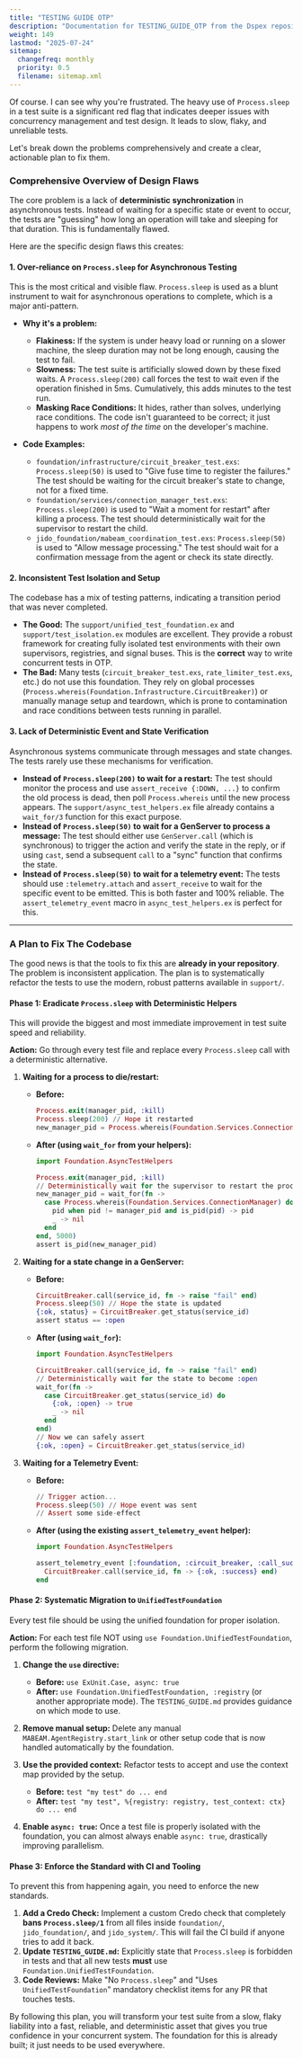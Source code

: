 ```yaml
---
title: "TESTING GUIDE OTP"
description: "Documentation for TESTING_GUIDE_OTP from the Dspex repository."
weight: 149
lastmod: "2025-07-24"
sitemap:
  changefreq: monthly
  priority: 0.5
  filename: sitemap.xml
---
```


Of course. I can see why you're frustrated. The heavy use of `Process.sleep` in a test suite is a significant red flag that indicates deeper issues with concurrency management and test design. It leads to slow, flaky, and unreliable tests.

Let's break down the problems comprehensively and create a clear, actionable plan to fix them.

### Comprehensive Overview of Design Flaws

The core problem is a lack of **deterministic synchronization** in asynchronous tests. Instead of waiting for a specific state or event to occur, the tests are "guessing" how long an operation will take and sleeping for that duration. This is fundamentally flawed.

Here are the specific design flaws this creates:

#### 1. Over-reliance on `Process.sleep` for Asynchronous Testing

This is the most critical and visible flaw. `Process.sleep` is used as a blunt instrument to wait for asynchronous operations to complete, which is a major anti-pattern.

*   **Why it's a problem:**
    *   **Flakiness:** If the system is under heavy load or running on a slower machine, the sleep duration may not be long enough, causing the test to fail.
    *   **Slowness:** The test suite is artificially slowed down by these fixed waits. A `Process.sleep(200)` call forces the test to wait even if the operation finished in 5ms. Cumulatively, this adds minutes to the test run.
    *   **Masking Race Conditions:** It hides, rather than solves, underlying race conditions. The code isn't guaranteed to be correct; it just happens to work *most of the time* on the developer's machine.

*   **Code Examples:**
    *   `foundation/infrastructure/circuit_breaker_test.exs`: `Process.sleep(50)` is used to "Give fuse time to register the failures." The test should be waiting for the circuit breaker's state to change, not for a fixed time.
    *   `foundation/services/connection_manager_test.exs`: `Process.sleep(200)` is used to "Wait a moment for restart" after killing a process. The test should deterministically wait for the supervisor to restart the child.
    *   `jido_foundation/mabeam_coordination_test.exs`: `Process.sleep(50)` is used to "Allow message processing." The test should wait for a confirmation message from the agent or check its state directly.

#### 2. Inconsistent Test Isolation and Setup

The codebase has a mix of testing patterns, indicating a transition period that was never completed.

*   **The Good:** The `support/unified_test_foundation.ex` and `support/test_isolation.ex` modules are excellent. They provide a robust framework for creating fully isolated test environments with their own supervisors, registries, and signal buses. This is the **correct** way to write concurrent tests in OTP.
*   **The Bad:** Many tests (`circuit_breaker_test.exs`, `rate_limiter_test.exs`, etc.) do not use this foundation. They rely on global processes (`Process.whereis(Foundation.Infrastructure.CircuitBreaker)`) or manually manage setup and teardown, which is prone to contamination and race conditions between tests running in parallel.

#### 3. Lack of Deterministic Event and State Verification

Asynchronous systems communicate through messages and state changes. The tests rarely use these mechanisms for verification.

*   **Instead of `Process.sleep(200)` to wait for a restart:** The test should monitor the process and use `assert_receive {:DOWN, ...}` to confirm the old process is dead, then poll `Process.whereis` until the new process appears. The `support/async_test_helpers.ex` file already contains a `wait_for/3` function for this exact purpose.
*   **Instead of `Process.sleep(50)` to wait for a GenServer to process a message:** The test should either use `GenServer.call` (which is synchronous) to trigger the action and verify the state in the reply, or if using `cast`, send a subsequent `call` to a "sync" function that confirms the state.
*   **Instead of `Process.sleep(50)` to wait for a telemetry event:** The tests should use `:telemetry.attach` and `assert_receive` to wait for the specific event to be emitted. This is both faster and 100% reliable. The `assert_telemetry_event` macro in `async_test_helpers.ex` is perfect for this.

---

### A Plan to Fix The Codebase

The good news is that the tools to fix this are **already in your repository**. The problem is inconsistent application. The plan is to systematically refactor the tests to use the modern, robust patterns available in `support/`.

#### **Phase 1: Eradicate `Process.sleep` with Deterministic Helpers**

This will provide the biggest and most immediate improvement in test suite speed and reliability.

**Action:** Go through every test file and replace every `Process.sleep` call with a deterministic alternative.

1.  **Waiting for a process to die/restart:**
    *   **Before:**
        ```elixir
        Process.exit(manager_pid, :kill)
        Process.sleep(200) // Hope it restarted
        new_manager_pid = Process.whereis(Foundation.Services.ConnectionManager)
        ```
    *   **After (using `wait_for` from your helpers):**
        ```elixir
        import Foundation.AsyncTestHelpers

        Process.exit(manager_pid, :kill)
        // Deterministically wait for the supervisor to restart the process
        new_manager_pid = wait_for(fn ->
          case Process.whereis(Foundation.Services.ConnectionManager) do
            pid when pid != manager_pid and is_pid(pid) -> pid
            _ -> nil
          end
        end, 5000)
        assert is_pid(new_manager_pid)
        ```

2.  **Waiting for a state change in a GenServer:**
    *   **Before:**
        ```elixir
        CircuitBreaker.call(service_id, fn -> raise "fail" end)
        Process.sleep(50) // Hope the state is updated
        {:ok, status} = CircuitBreaker.get_status(service_id)
        assert status == :open
        ```
    *   **After (using `wait_for`):**
        ```elixir
        import Foundation.AsyncTestHelpers

        CircuitBreaker.call(service_id, fn -> raise "fail" end)
        // Deterministically wait for the state to become :open
        wait_for(fn ->
          case CircuitBreaker.get_status(service_id) do
            {:ok, :open} -> true
            _ -> nil
          end
        end)
        // Now we can safely assert
        {:ok, :open} = CircuitBreaker.get_status(service_id)
        ```

3.  **Waiting for a Telemetry Event:**
    *   **Before:**
        ```elixir
        // Trigger action...
        Process.sleep(50) // Hope event was sent
        // Assert some side-effect
        ```
    *   **After (using the existing `assert_telemetry_event` helper):**
        ```elixir
        import Foundation.AsyncTestHelpers

        assert_telemetry_event [:foundation, :circuit_breaker, :call_success], %{count: 1} do
          CircuitBreaker.call(service_id, fn -> {:ok, :success} end)
        end
        ```

#### **Phase 2: Systematic Migration to `UnifiedTestFoundation`**

Every test file should be using the unified foundation for proper isolation.

**Action:** For each test file NOT using `use Foundation.UnifiedTestFoundation`, perform the following migration.

1.  **Change the `use` directive:**
    *   **Before:** `use ExUnit.Case, async: true`
    *   **After:** `use Foundation.UnifiedTestFoundation, :registry` (or another appropriate mode). The `TESTING_GUIDE.md` provides guidance on which mode to use.

2.  **Remove manual setup:** Delete any manual `MABEAM.AgentRegistry.start_link` or other setup code that is now handled automatically by the foundation.

3.  **Use the provided context:** Refactor tests to accept and use the context map provided by the setup.
    *   **Before:** `test "my test" do ... end`
    *   **After:** `test "my test", %{registry: registry, test_context: ctx} do ... end`

4.  **Enable `async: true`:** Once a test file is properly isolated with the foundation, you can almost always enable `async: true`, drastically improving parallelism.

#### **Phase 3: Enforce the Standard with CI and Tooling**

To prevent this from happening again, you need to enforce the new standards.

1.  **Add a Credo Check:** Implement a custom Credo check that completely **bans `Process.sleep/1`** from all files inside `foundation/`, `jido_foundation/`, and `jido_system/`. This will fail the CI build if anyone tries to add it back.
2.  **Update `TESTING_GUIDE.md`:** Explicitly state that `Process.sleep` is forbidden in tests and that all new tests **must** use `Foundation.UnifiedTestFoundation`.
3.  **Code Reviews:** Make "No `Process.sleep`" and "Uses `UnifiedTestFoundation`" mandatory checklist items for any PR that touches tests.

By following this plan, you will transform your test suite from a slow, flaky liability into a fast, reliable, and deterministic asset that gives you true confidence in your concurrent system. The foundation for this is already built; it just needs to be used everywhere.
